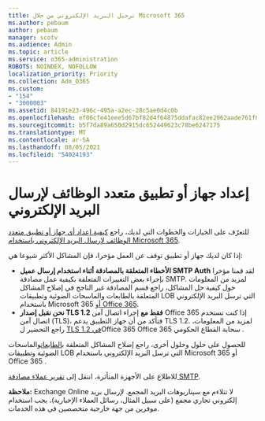 ```yaml
---
title: ترحيل البريد الإلكتروني من خلال Microsoft 365
ms.author: pebaum
author: pebaum
manager: scotv
ms.audience: Admin
ms.topic: article
ms.service: o365-administration
ROBOTS: NOINDEX, NOFOLLOW
localization_priority: Priority
ms.collection: Adm_O365
ms.custom:
- "154"
- "3000003"
ms.assetid: 84191e23-496c-495a-a2ec-28c5ae0d4c0b
ms.openlocfilehash: ef06cfe41eee5d67bf82d4f64875ddafac82ee2062aade761f81b906cd428dd5
ms.sourcegitcommit: b5f7da89a650d2915dc652449623c78be6247175
ms.translationtype: MT
ms.contentlocale: ar-SA
ms.lasthandoff: 08/05/2021
ms.locfileid: "54024193"
---
```

# <a name="set-up-a-multifunction-device-or-application-to-send-email"></a>إعداد جهاز أو تطبيق متعدد الوظائف لإرسال البريد الإلكتروني

للتعرّف على الخيارات والخطوات التي لديك، راجع [كيفية إعداد أي جهاز أو تطبيق متعدد الوظائف لإرسال البريد الإلكتروني باستخدام Microsoft 365](/Exchange/mail-flow-best-practices/how-to-set-up-a-multifunction-device-or-application-to-send-email-using-microsoft-365-or-office-365).
  
إذا كان لديك جهاز أو تطبيق توقف عن العمل مؤخرا، فإن المشاكل الأكثر شيوعا هي:

- **الأخطاء المتعلقة بالمصادقة أثناء استخدام إرسال عميل SMTP Auth** لقد قمنا مؤخرا بإجراء بعض التغييرات المتعلقة بكيفية عمل مصادقة SMTP. لمزيد من المعلومات حول كيفية حل المشاكل، راجع قسم المصادقة غير الناجح في إصلاح المشاكل المتعلقة بالطابعات والماسحات الضوئية وتطبيقات LOB التي ترسل البريد الإلكتروني باستخدام Microsoft 365 [أو Office 365](/Exchange/mail-flow-best-practices/fix-issues-with-printers-scanners-and-lob-applications-that-send-email-using-off#error-authentication-unsuccessful).
- **نحن نقبل إصدار TLS 1.2 فقط مع** إجراء اتصال آمن Office 365 إذا كنت تستخدم اتصال آمن (TLS)، فتأكد من أن جهاز التطبيق يدعم TLS 1.2. لمزيد من المعلومات، راجع التحضير ل [TLS 1.2 في](/microsoft-365/compliance/prepare-tls-1.2-in-office-365)Office 365 Office 365 سحابة القطاع الحكومي .
 
للحصول على حلول وحلول أخرى، راجع إصلاح المشاكل المتعلقة [بالطابعات](/Exchange/mail-flow-best-practices/fix-issues-with-printers-scanners-and-lob-applications-that-send-email-using-off)والماسحات الضوئية وتطبيقات LOB التي ترسل البريد الإلكتروني باستخدام Microsoft 365 أو Office 365 .

للاطلاع على الأجهزة المتأثرة، انتقل إلى [تقرير عملاء مصادقة SMTP](https://protection.office.com/mailflow/dashboard).

**ملاحظة:** Exchange Online لا تتلاءم مع سيناريوهات البريد المجمع. لإرسال بريد إلكتروني تجاري مجمع (على سبيل المثال، رسائل العملاء الإخبارية)، يجب استخدام موفرين من جهة خارجية متخصصين في هذه الخدمات.
